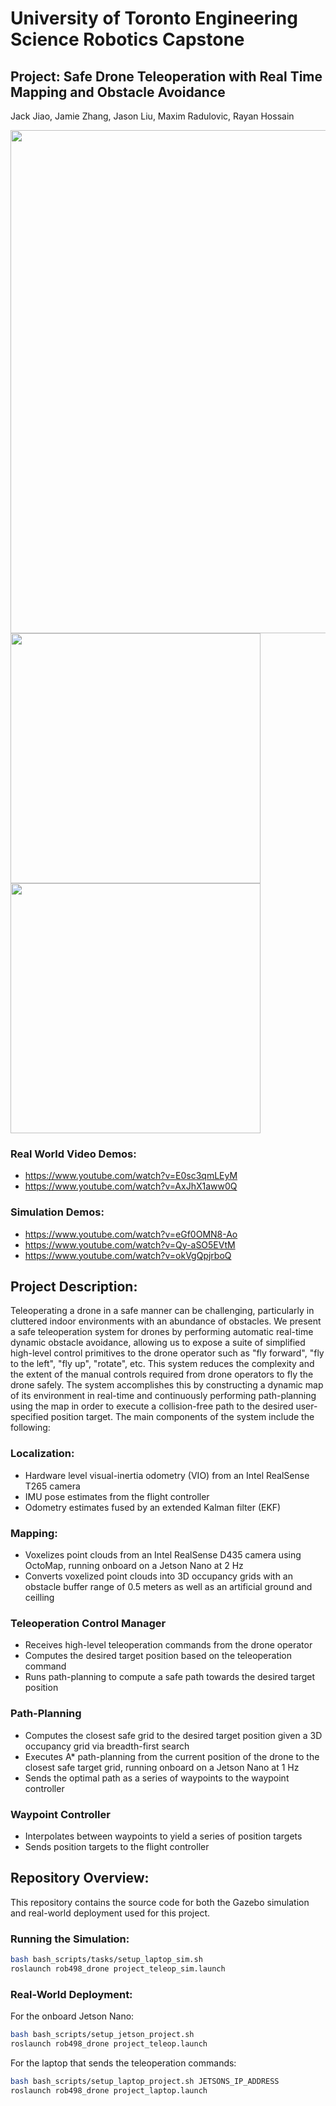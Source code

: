 # University of Toronto Engineering Science Robotics Capstone
## Project: Safe Drone Teleoperation with Real Time Mapping and Obstacle Avoidance 
Jack Jiao, Jamie Zhang, Jason Liu, Maxim Radulovic, Rayan Hossain

<img src="https://github.com/JasonJZLiu/ROB498_Capstone/assets/34286328/f1101a9f-74a0-483b-9881-820a2edf474d" width="805"/>

<img src="https://github.com/JasonJZLiu/ROB498_Capstone/assets/34286328/81ec932b-2b7d-4c47-adf8-efb8a0404261" width="400"/>
<img src="https://github.com/JasonJZLiu/ROB498_Capstone/assets/34286328/e6133dd6-4254-423e-9e1f-5c4b39b1f420" width="400"/>

### Real World Video Demos:
- https://www.youtube.com/watch?v=E0sc3qmLEyM
- https://www.youtube.com/watch?v=AxJhX1aww0Q

### Simulation Demos:
- https://www.youtube.com/watch?v=eGf0OMN8-Ao
- https://www.youtube.com/watch?v=Qy-aSO5EVtM
- https://www.youtube.com/watch?v=okVgQpjrboQ

## Project Description:
Teleoperating a drone in a safe manner can be challenging, particularly in cluttered indoor environments with an abundance of obstacles. We present a safe teleoperation system for drones by performing automatic real-time dynamic obstacle avoidance, allowing us to expose a suite of simplified high-level control primitives to the drone operator such as "fly forward", "fly to the left", "fly up", "rotate", etc. This system reduces the complexity and the extent of the manual controls required from drone operators to fly the drone safely. The system accomplishes this by constructing a dynamic map of its environment in real-time and continuously performing path-planning using the map in order to execute a collision-free path to the desired user-specified position target. The main components of the system include the following:

### Localization: 
- Hardware level visual-inertia odometry (VIO) from an Intel RealSense T265 camera
- IMU pose estimates from the flight controller
- Odometry estimates fused by an extended Kalman filter (EKF)

### Mapping: 
- Voxelizes point clouds from an Intel RealSense D435 camera using OctoMap, running onboard on a Jetson Nano at 2 Hz
- Converts voxelized point clouds into 3D occupancy grids with an obstacle buffer range of 0.5 meters as well as an artificial ground and ceilling

### Teleoperation Control Manager
- Receives high-level teleoperation commands from the drone operator
- Computes the desired target position based on the teleoperation command
- Runs path-planning to compute a safe path towards the desired target position

### Path-Planning
- Computes the closest safe grid to the desired target position given a 3D occupancy grid via breadth-first search
- Executes A* path-planning from the current position of the drone to the closest safe target grid, running onboard on a Jetson Nano at 1 Hz
- Sends the optimal path as a series of waypoints to the waypoint controller

### Waypoint Controller
- Interpolates between waypoints to yield a series of position targets
- Sends position targets to the flight controller


## Repository Overview:
This repository contains the source code for both the Gazebo simulation and real-world deployment used for this project.

### Running the Simulation:
```bash
bash bash_scripts/tasks/setup_laptop_sim.sh
roslaunch rob498_drone project_teleop_sim.launch
```

### Real-World Deployment:
For the onboard Jetson Nano:
```bash
bash bash_scripts/setup_jetson_project.sh
roslaunch rob498_drone project_teleop.launch
```

For the laptop that sends the teleoperation commands:
```bash
bash bash_scripts/setup_laptop_project.sh JETSONS_IP_ADDRESS
roslaunch rob498_drone project_laptop.launch
```





